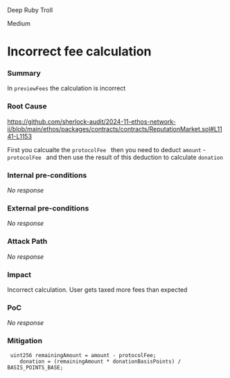 Deep Ruby Troll

Medium

# Incorrect fee calculation

### Summary

In ```previewFees``` the calculation is incorrect 

### Root Cause

https://github.com/sherlock-audit/2024-11-ethos-network-ii/blob/main/ethos/packages/contracts/contracts/ReputationMarket.sol#L1141-L1153

First you calcualte the ```protocolFee ``` then you need to deduct ```amount``` - ```protocolFee ``` and then use the result of this deduction to calculate ```donation ```

### Internal pre-conditions

_No response_

### External pre-conditions

_No response_

### Attack Path

_No response_

### Impact

Incorrect calculation. User gets taxed more fees than expected

### PoC

_No response_

### Mitigation

```solidity
 uint256 remainingAmount = amount - protocolFee;
    donation = (remainingAmount * donationBasisPoints) / BASIS_POINTS_BASE;
```